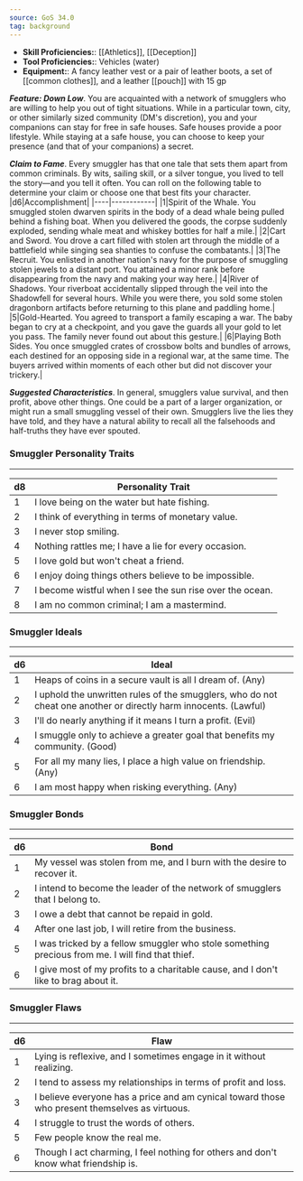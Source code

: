 ```yaml
---
source: GoS 34.0
tag: background
---
```



- **Skill Proficiencies:**: [[Athletics]], [[Deception]]
- **Tool Proficiencies:**: Vehicles (water)
- **Equipment:**: A fancy leather vest or a pair of leather boots, a set of [[common clothes]], and a leather [[pouch]] with 15 gp


**_Feature: Down Low_**. You are acquainted with a network of smugglers who are willing to help you out of tight situations. While in a particular town, city, or other similarly sized community (DM's discretion), you and your companions can stay for free in safe houses. Safe houses provide a poor lifestyle. While staying at a safe house, you can choose to keep your presence (and that of your companions) a secret.

**_Claim to Fame_**. Every smuggler has that one tale that sets them apart from common criminals. By wits, sailing skill, or a silver tongue, you lived to tell the story—and you tell it often. You can roll on the following table to determine your claim or choose one that best fits your character.
|d6|Accomplishment|
|----|------------|
|1|Spirit of the Whale. You smuggled stolen dwarven spirits in the body of a dead whale being pulled behind a fishing boat. When you delivered the goods, the corpse suddenly exploded, sending whale meat and whiskey bottles for half a mile.|
|2|Cart and Sword. You drove a cart filled with stolen art through the middle of a battlefield while singing sea shanties to confuse the combatants.|
|3|The Recruit. You enlisted in another nation's navy for the purpose of smuggling stolen jewels to a distant port. You attained a minor rank before disappearing from the navy and making your way here.|
|4|River of Shadows. Your riverboat accidentally slipped through the veil into the Shadowfell for several hours. While you were there, you sold some stolen dragonborn artifacts before returning to this plane and paddling home.|
|5|Gold-Hearted. You agreed to transport a family escaping a war. The baby began to cry at a checkpoint, and you gave the guards all your gold to let you pass. The family never found out about this gesture.|
|6|Playing Both Sides. You once smuggled crates of crossbow bolts and bundles of arrows, each destined for an opposing side in a regional war, at the same time. The buyers arrived within moments of each other but did not discover your trickery.|


**_Suggested Characteristics_**. In general, smugglers value survival, and then profit, above other things. One could be a part of a larger organization, or might run a small smuggling vessel of their own. Smugglers live the lies they have told, and they have a natural ability to recall all the falsehoods and half-truths they have ever spouted.
### Smuggler Personality Traits
---
|d8|Personality Trait|
|----|------------|
|1|I love being on the water but hate fishing.|
|2|I think of everything in terms of monetary value.|
|3|I never stop smiling.|
|4|Nothing rattles me; I have a lie for every occasion.|
|5|I love gold but won't cheat a friend.|
|6|I enjoy doing things others believe to be impossible.|
|7|I become wistful when I see the sun rise over the ocean.|
|8|I am no common criminal; I am a mastermind.|

### Smuggler Ideals
---
|d6|Ideal|
|----|------------|
|1| Heaps of coins in a secure vault is all I dream of. (Any)|
|2| I uphold the unwritten rules of the smugglers, who do not cheat one another or directly harm innocents. (Lawful)|
|3| I'll do nearly anything if it means I turn a profit. (Evil)|
|4| I smuggle only to achieve a greater goal that benefits my community. (Good)|
|5| For all my many lies, I place a high value on friendship. (Any)|
|6| I am most happy when risking everything. (Any)|

### Smuggler Bonds
---
|d6|Bond|
|----|------------|
|1|My vessel was stolen from me, and I burn with the desire to recover it.|
|2|I intend to become the leader of the network of smugglers that I belong to.|
|3|I owe a debt that cannot be repaid in gold.|
|4|After one last job, I will retire from the business.|
|5|I was tricked by a fellow smuggler who stole something precious from me. I will find that thief.|
|6|I give most of my profits to a charitable cause, and I don't like to brag about it.|

### Smuggler Flaws
---
|d6|Flaw|
|----|------------|
|1|Lying is reflexive, and I sometimes engage in it without realizing.|
|2|I tend to assess my relationships in terms of profit and loss.|
|3|I believe everyone has a price and am cynical toward those who present themselves as virtuous.|
|4|I struggle to trust the words of others.|
|5|Few people know the real me.|
|6|Though I act charming, I feel nothing for others and don't know what friendship is.|

